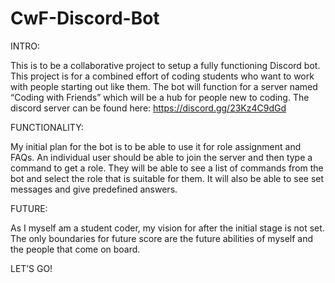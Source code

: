 # CwF-Discord-Bot
INTRO:

This is to be a collaborative project to setup a fully functioning Discord bot. This project is for a combined effort of coding students who want to work with people starting out like them. The bot will function for a server named “Coding with Friends” which will be a hub for people new to coding.
The discord server can be found here:
https://discord.gg/23Kz4C9dGd

FUNCTIONALITY: 

My initial plan for the bot is to be able to use it for role assignment and FAQs. An individual user should be able to join the server and then type a command to get a role. They will be able to see a list of commands from the bot and select the role that is suitable for them. It will also be able to see set messages and give predefined answers.

FUTURE:

As I myself am a student coder, my vision for after the initial stage is not set. The only boundaries for future score are the future abilities of myself and the people that come on board. 

LET’S GO!

